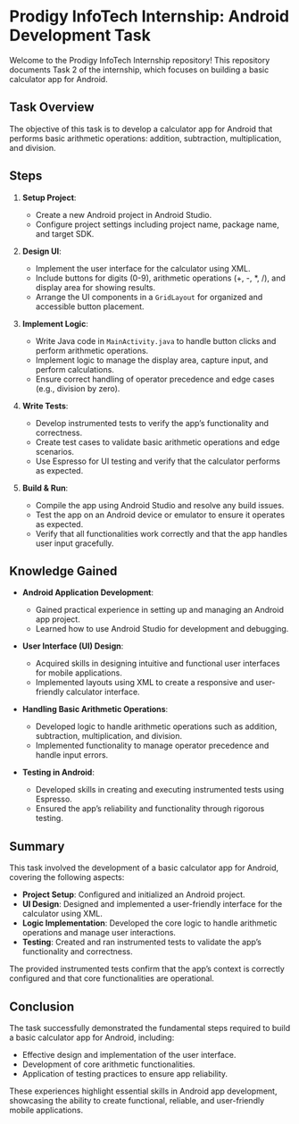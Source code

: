 

# Prodigy InfoTech Internship: Android Development Task

Welcome to the Prodigy InfoTech Internship repository! This repository documents Task 2 of the internship, which focuses on building a basic calculator app for Android.

## Task Overview

The objective of this task is to develop a calculator app for Android that performs basic arithmetic operations: addition, subtraction, multiplication, and division.

## Steps

1. **Setup Project**: 
   - Create a new Android project in Android Studio.
   - Configure project settings including project name, package name, and target SDK.

2. **Design UI**:
   - Implement the user interface for the calculator using XML.
   - Include buttons for digits (0-9), arithmetic operations (+, -, *, /), and display area for showing results.
   - Arrange the UI components in a `GridLayout` for organized and accessible button placement.

3. **Implement Logic**:
   - Write Java code in `MainActivity.java` to handle button clicks and perform arithmetic operations.
   - Implement logic to manage the display area, capture input, and perform calculations.
   - Ensure correct handling of operator precedence and edge cases (e.g., division by zero).

4. **Write Tests**:
   - Develop instrumented tests to verify the app’s functionality and correctness.
   - Create test cases to validate basic arithmetic operations and edge scenarios.
   - Use Espresso for UI testing and verify that the calculator performs as expected.

5. **Build & Run**:
   - Compile the app using Android Studio and resolve any build issues.
   - Test the app on an Android device or emulator to ensure it operates as expected.
   - Verify that all functionalities work correctly and that the app handles user input gracefully.

## Knowledge Gained

- **Android Application Development**: 
  - Gained practical experience in setting up and managing an Android app project.
  - Learned how to use Android Studio for development and debugging.

- **User Interface (UI) Design**:
  - Acquired skills in designing intuitive and functional user interfaces for mobile applications.
  - Implemented layouts using XML to create a responsive and user-friendly calculator interface.

- **Handling Basic Arithmetic Operations**:
  - Developed logic to handle arithmetic operations such as addition, subtraction, multiplication, and division.
  - Implemented functionality to manage operator precedence and handle input errors.

- **Testing in Android**:
  - Developed skills in creating and executing instrumented tests using Espresso.
  - Ensured the app’s reliability and functionality through rigorous testing.

## Summary

This task involved the development of a basic calculator app for Android, covering the following aspects:
- **Project Setup**: Configured and initialized an Android project.
- **UI Design**: Designed and implemented a user-friendly interface for the calculator using XML.
- **Logic Implementation**: Developed the core logic to handle arithmetic operations and manage user interactions.
- **Testing**: Created and ran instrumented tests to validate the app’s functionality and correctness.

The provided instrumented tests confirm that the app’s context is correctly configured and that core functionalities are operational.

## Conclusion

The task successfully demonstrated the fundamental steps required to build a basic calculator app for Android, including:
- Effective design and implementation of the user interface.
- Development of core arithmetic functionalities.
- Application of testing practices to ensure app reliability.

These experiences highlight essential skills in Android app development, showcasing the ability to create functional, reliable, and user-friendly mobile applications.

